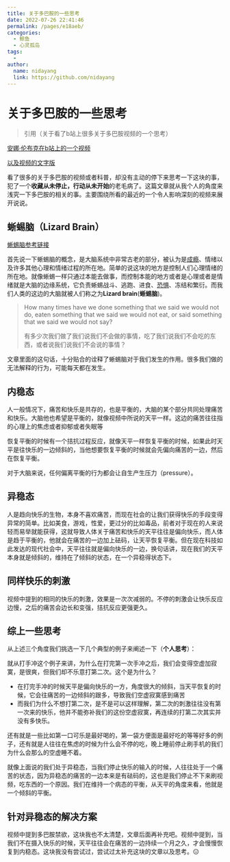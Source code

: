 ```yaml
---
title: 关于多巴胺的一些思考
date: 2022-07-26 22:41:46
permalink: /pages/e18aeb/
categories:
  - 鲸鱼
  - 心灵孤岛
tags:
  - 
author: 
  name: nidayang
  link: https://github.com/nidayang
---
```

# 关于多巴胺的一些思考

> 引用（关于看了b站上很多关于多巴胺视频的一个思考）

[安娜·伦布克在b站上的一个视频](https://www.bilibili.com/video/BV1Ae4y1R7YJ?spm_id_from=333.1007.tianma.2-2-5.click&vd_source=c71d09e2b760789997b8bd809459def5)

[以及视频的文字版](https://www.bilibili.com/read/cv17504873)

看了很多的关于多巴胺的视频或者科普，却没有主动的停下来思考一下这块的事，犯了一个**收藏从未停止，行动从未开始**的老毛病了。这篇文章就从我个人的角度来浅究一下多巴胺的相关的事。主要围绕所看的最近的一个令人影响深刻的视频来展开说说。

## 蜥蜴脑（Lizard Brain）

[蜥蜴脑参考链接](https://www.psychologytoday.com/us/blog/where-addiction-meets-your-brain/201404/your-lizard-brain)

首先说一下蜥蜴脑的概念，是大脑系统中非常古老的部分，被认为是[成瘾](https://www.psychologytoday.com/us/basics/addiction)、情绪以及许多其他心理和情绪过程的所在地。简单的说这块的地方是控制人们心理情绪的所在地。就像蜥蜴一样只通过本能去做事，而控制本能的地方或者是心理或者是情绪就是大脑的边缘系统，它负责蜥蜴战斗、逃跑、进食、[恐惧](https://www.psychologytoday.com/us/basics/fear)、冻结和繁衍。而我们人类的这边的大脑就被人们称之为**Lizard brain**(**蜥蜴脑**)。

> How many times have we done something that we said we would not do, eaten something that we said we would not eat, or said something that we said we would not say?
>
> 有多少次我们做了我们说我们不会做的事情，吃了我们说我们不会吃的东西，或者说我们说我们不会说的事情？

文章里面的这句话，十分贴合的诠释了蜥蜴脑对于我们发生的作用。很多我们做的无法解释的行为，可能每天都在发生。



## 内稳态

人一般情况下，痛苦和快乐是共存的，也是平衡的，大脑的某个部分共同处理痛苦和快乐。大脑他也希望是平衡的，就像视频中所说的天平一样。这边的痛苦往往指的心理上的焦虑或者抑郁或者失眠等

恢复平衡的时候有一个拮抗过程反应，就像天平一样恢复平衡的时候，如果此时天平是往快乐的一边倾斜的，当他想要恢复平衡的时候就会先偏向痛苦的一边，然后在恢复平衡。

对于大脑来说，任何偏离平衡的行为都会让自生产生压力（pressure）。



## 异稳态

人是趋向快乐的生物，本身不喜欢痛苦，而现在社会的让我们获得快乐的手段变得异常的简单。比如美食，游戏，性爱，更过分的比如毒品，前者对于现在的人来说轻而易举就能获得，这就导致人体关于痛苦和快乐的天平往往是偏向快乐，而人体是趋于平衡的，他就会在痛苦的一边加上砝码，让天平恢复平衡。但在现在科技如此发达的现代社会中，天平往往就是偏向快乐的一边，换句话讲，现在我们的天平本身就是倾斜的，维持在了倾斜的状态，在一个异稳得状态下。



## 同样快乐的刺激

视频中提到的相同的快乐的刺激，效果是一次次减弱的。不停的刺激会让快乐反应边慢，之后的痛苦会边长和变强，拮抗反应更强更久。



## 综上一些思考

从上述三个角度我们挑选一下几个典型的例子来阐述一下（**个人思考**）：

就从打手冲这个例子来讲，为什么在打完第一次手冲之后，我们会变得空虚加寂寞，是很爽，但我们却不乐意打第二次。这个是为什么？

- 在打完手冲的时候天平是偏向快乐的一方，角度很大的倾斜，当天平恢复的时候，它会往痛苦的一边倾斜的跟多，导致我们空虚寂寞感到痛苦
- 而我们为什么不想打第二次，是不是可以这样理解，第二次的刺激往往没有第一次来的快乐，他并不能弥补我们的这份空虚寂寞，再连续的打第二次其实并没有多快乐。

还有就是一些比如第一口可乐是最好喝的，第一袋方便面是最好吃的等等好多的例子，还有就是人往往在焦虑的时候为什么会不停的吃，晚上睡前停止刷手机的我们为什么会那么的空虚睡不着。



就像上面说的我们处于异稳态，当我们停止快乐的输入的时候，人往往处于一个痛苦的状态，因为异稳态的痛苦的一边本来是有砝码的，这也是我们停止不下来刷视频，吃东西的一个原因。我们在维持一个病态的平衡，从天平的角度来看，他就是一个倾斜的平衡。



## 针对异稳态的解决方案

视频中提到多巴胺禁欲，这块我也不太清楚，文章后面再补充吧。视频中提到，当我们不在摄入快乐的时候，天平往往会在痛苦的一边持续一个月之久，才会慢慢恢复到内稳态。这块我没有尝试过，尝试过太补充这块的文章以及思考。😑
